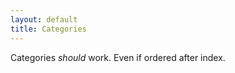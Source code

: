 ```yaml
---
layout: default
title: Categories
---
```


Categories _should_ work. Even if ordered after index.